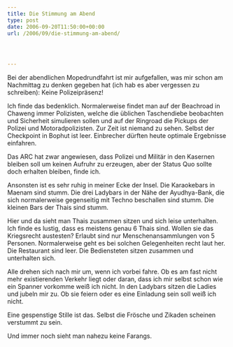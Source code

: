 ```yaml
---
title: Die Stimmung am Abend
type: post
date: 2006-09-20T11:50:00+00:00
url: /2006/09/die-stimmung-am-abend/




---
```

Bei der abendlichen Mopedrundfahrt ist mir aufgefallen, was mir schon am Nachmittag zu denken gegeben hat (ich hab es aber vergessen zu schreiben): Keine Polizeipräsenz!

Ich finde das bedenklich. Normalerweise findet man auf der Beachroad in Chaweng immer Polizisten, welche die üblichen Taschendiebe beobachten und Sicherheit simulieren sollen und auf der Ringroad die Pickups der Polizei und Motoradpolizisten. Zur Zeit ist niemand zu sehen. Selbst der Checkpoint in Bophut ist leer. Einbrecher dürften heute optimale Ergebnisse einfahren.

Das <span class="caps">ARC</span> hat zwar angewiesen, dass Polizei und Militär in den Kasernen bleiben soll um keinen Aufruhr zu erzeugen, aber der Status Quo sollte doch erhalten bleiben, finde ich.

Ansonsten ist es sehr ruhig in meiner Ecke der Insel. Die Karaokebars in Maenam sind stumm. Die drei Ladybars in der Nähe der Ayudhya-Bank, die sich normalerweise gegenseitig mit Techno beschallen sind stumm. Die kleinen Bars der Thais sind stumm.

Hier und da sieht man Thais zusammen sitzen und sich leise unterhalten. Ich finde es lustig, dass es meistens genau 6 Thais sind. Wollen sie das Kriegsrecht austesten? Erlaubt sind nur Menschenansammlungen von 5 Personen. Normalerweise geht es bei solchen Gelegenheiten recht laut her. Die Restaurant sind leer. Die Bediensteten sitzen zusammen und unterhalten sich.

Alle drehen sich nach mir um, wenn ich vorbei fahre. Ob es am fast nicht mehr existierenden Verkehr liegt oder daran, dass ich mir selbst schon wie ein Spanner vorkomme weiß ich nicht. In den Ladybars sitzen die Ladies und jubeln mir zu. Ob sie feiern oder es eine Einladung sein soll weiß ich nicht.

Eine gespenstige Stille ist das. Selbst die Frösche und Zikaden scheinen verstummt zu sein.

Und immer noch sieht man nahezu keine Farangs.
